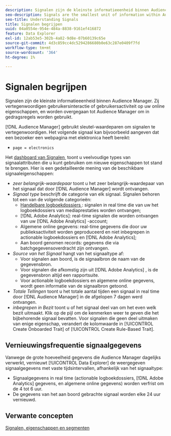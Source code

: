 ```yaml
---
description: Signalen zijn de kleinste informatieeenheid binnen Audience Manager. Ze vertegenwoordigen gebruikersinteracties of gebruikersactiviteit op uw online eigenschappen en worden doorgegeven aan Audience Manager voor gebruik in de regels voor het gedrag.
seo-description: Signals are the smallest unit of information within Audience Manager. They represent user interactions or user activity on your online properties, and get passed on to Audience Manager to be used in trait rules.
seo-title: Understanding Signals
title: Signalen begrijpen
uuid: 04a0554e-954e-484a-8838-9161ef416872
feature: Data Explorer
exl-id: 12ab53e5-302b-4a82-9d8e-07b60139c65e
source-git-commit: 4d3c859cc4dc5294286680b0e63c287e0409f7fd
workflow-type: tm+mt
source-wordcount: '364'
ht-degree: 1%

---
```


# Signalen begrijpen

Signalen zijn de kleinste informatieeenheid binnen Audience Manager. Zij vertegenwoordigen gebruikersinteractie of gebruikersactiviteit op uw online eigenschappen, en worden overgegaan tot Audience Manager om in gedragsregels worden gebruikt.

[!DNL Audience Manager] gebruikt sleutel-waardeparen om signalen te vertegenwoordigen. Het volgende signaal kan bijvoorbeeld aangeven dat een bezoeker een webpagina met elektronica heeft bereikt:

* `page = electronics`

Het [&#x200B; dashboard van Signalen &#x200B;](../../features/data-explorer/data-explorer-signals-dashboard.md) toont u veelvoudige types van signaalattributen die u kunt gebruiken om nieuwe eigenschappen tot stand te brengen. Hier is een gedetailleerde mening van de beschikbare signaaleigenschappen:

* *zeer belangrijk-waardepaar* toont u het zeer belangrijk-waardepaar van het signaal dat door [!DNL Audience Manager] wordt ontvangen.
* *Signaal type* beschrijft de categorie van elk signaal. Signalen behoren tot een van de volgende categorieën:
   * [&#x200B; Handelbare logboekdossiers &#x200B;](/help/using/integration/media-data-integration/actionable-log-files.md): signalen in real time die van uw het logboekdossiers van mediaprestaties worden ontvangen;
   * [!DNL Adobe Analytics]: real-time signalen die worden ontvangen van uw [!DNL Adobe Analytics] -account;
   * Algemene online gegevens: real-time gegevens die door uw publieksactiviteit worden geproduceerd en niet inbegrepen in actionable logboekdossiers en [!DNL Adobe Analytics];
   * Aan boord genomen records: gegevens die via batchgegevensoverdracht zijn ontvangen.
* *Source van het Signaal* hangt van het signaaltype af:
   * Voor signalen aan boord, is de signaalbron de naam van de gegevensbron.
   * Voor signalen die afkomstig zijn uit [!DNL Adobe Analytics] , is de gegevensbron altijd een rapportsuite.
   * Voor actionable logboekdossiers en algemene online gegevens, wordt geen informatie van de signaalbron getoond.
* *Totale Tellingen* toont u het totale aantal tijden een signaal in real time door [!DNL Audience Manager] in de afgelopen 7 dagen werd ontvangen.
* *inbegrepen in Bezit* toont u of het signaal deel van om het even welk bezit uitmaakt. Klik op de pijl om de kenmerken weer te geven die het bijbehorende signaal bevatten. Voor signalen die geen deel uitmaken van enige eigenschap, verandert de kolomwaarde in [!UICONTROL Create Onboarded Trait] of [!UICONTROL Create Rule-Based Trait].

## Vernieuwingsfrequentie signaalgegevens

Vanwege de grote hoeveelheid gegevens die Audience Manager dagelijks verwerkt, vernieuwt [!UICONTROL Data Explorer] de weergegeven signaalgegevens met vaste tijdsintervallen, afhankelijk van het signaaltype:

* Signaalgegevens in real time (actionable logboekdossiers, [!DNL Adobe Analytics] gegevens, en algemene online gegevens) worden verfrist om de 4 tot 6 uur.
* De gegevens van het aan boord gebrachte signaal worden elke 24 uur vernieuwd.

## Verwante concepten

[Signalen, eigenschappen en segmenten](/help/using/reference/signal-trait-segment.md)
